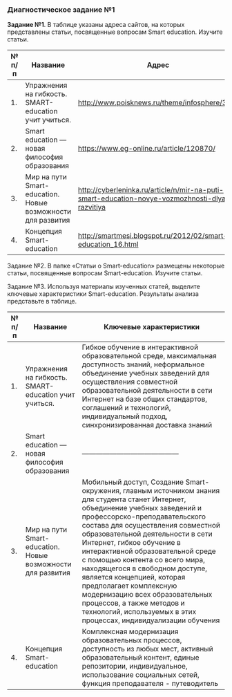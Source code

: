 ### Диагностическое задание №1

**Задание №1**. В таблице указаны адреса сайтов, на которых представлены статьи,
посвященные вопросам Smart education. Изучите статьи.

|№ п/п| Название| Адрес|
|--|---|---|
|1.| Упражнения на гибкость. SMART-education учит учиться.|http://www.poisknews.ru/theme/infosphere/354/|
|2.| Smart education — новая философия образования| https://www.eg-online.ru/article/120870/
|3.| Мир на пути Smart-education. Новые возможности для развития |http://cyberleninka.ru/article/n/mir-na-puti-smart-education-novye-vozmozhnosti-dlya-razvitiya
|4.| Концепция Smart-education| http://smartmesi.blogspot.ru/2012/02/smart-education_16.html


Задание №2. В папке «Статьи о Smart-education» размещены некоторые статьи,
посвященные вопросам Smart-education. Изучите статьи.

Задание №3. Используя материалы изученных статей, выделите ключевые
характеристики Smart-education. Результаты анализа представьте в таблице.

|№ п/п|Название|Ключевые характеристики
|---|---|---
1.|Упражнения на гибкость. SMART-education учит учиться.| Гибкое обучение в интерактивной образовательной среде, максимальная доступность знаний, неформальное объединение учебных заведений для осуществления совместной образовательной деятельности в сети Интернет на базе общих стандартов, соглашений и технологий, индивидуальный подход, синхронизированная доставка знаний
|2.|Smart education — новая философия образования|——————————————|
|3.|Мир на пути Smart-education. Новые возможности для развития| Мобильный доступ, Создание Smart-окружения, главным источником знания для студента станет Интернет, объединение учебных заведений и профессорско-преподавательского состава для осуществления совместной образовательной деятельности в сети Интернет, гибкое обучение в интерактивной образовательной среде с помощью контента со всего мира, находящегося в свободном доступе, является концепцией, которая предполагает комплексную модернизацию всех образовательных процессов, а также методов и технологий, используемых в этих процессах, индивидуализации обучения|
|4.|Концепция Smart-education|Комплексная модернизация образовательных процессов, доступность из любых мест, активный образовательный контент, единые репозитории, индивидуальное, использование социальных сетей, функция преподавателя - путеводитель|
